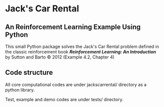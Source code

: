 # Jack's Car Rental
## An Reinforcement Learning Example Using Python

This small Python package solves the Jack's Car Rental problem defined 
in the classic reinforcement book 
**_Reinforcement Learning: An Introduction_** by Sutton and Barto &copy; 2012
(Example 4.2, Chapter 4)

## Code structure
All core computational codes are under jackscarrental/ directory 
as a python library.

Test, example and demo codes are under tests/ directory.
 